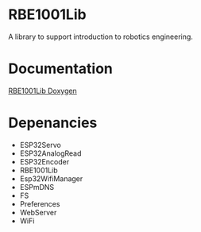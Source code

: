 # RBE1001Lib
A library to support introduction to robotics engineering. 

# Documentation

[RBE1001Lib Doxygen](https://wpiroboticsengineering.github.io/RBE1001Lib/)

# Depenancies

* ESP32Servo
* ESP32AnalogRead
* ESP32Encoder
* RBE1001Lib
* Esp32WifiManager
* ESPmDNS
* FS
* Preferences
* WebServer
* WiFi
